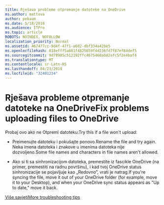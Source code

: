 ```yaml
---
title: Rješava probleme otpremanje datoteke na OneDrive
ms.author: matteva
author: pebaum
ms.date: 5/18/2018
ms.audience: ITPro
ms.topic: article
ROBOTS: NOINDEX, NOFOLLOW
localization_priority: Normal
ms.assetid: 467477cc-9d4f-47f1-a602-dbf334a42be5
ms.openlocfilehash: 018efff5a881f4825659f4d236fd7f87ef84def5
ms.sourcegitcommit: 9d78905c512192ffc4675468abd2efc5f2e4baf4
ms.translationtype: MT
ms.contentlocale: sr-Latn-RS
ms.lasthandoff: 04/23/2019
ms.locfileid: "32401234"
---
```

# <a name="fix-problems-uploading-files-to-onedrive"></a><span data-ttu-id="8c37c-102">Rješava probleme otpremanje datoteke na OneDrive</span><span class="sxs-lookup"><span data-stu-id="8c37c-102">Fix problems uploading files to OneDrive</span></span>

<span data-ttu-id="8c37c-103">Probaj ovo ako ne Otpremi datoteku:</span><span class="sxs-lookup"><span data-stu-id="8c37c-103">Try this if a file won't upload:</span></span>
  
- <span data-ttu-id="8c37c-104">Preimenujte datoteku i pokušajte ponovo.</span><span class="sxs-lookup"><span data-stu-id="8c37c-104">Rename the file and try again.</span></span> <span data-ttu-id="8c37c-105">Neka imena datoteka i znakove u imenima datoteka nije dozvoljeno.</span><span class="sxs-lookup"><span data-stu-id="8c37c-105">Some file names and characters in file names aren't allowed.</span></span> 
    
- <span data-ttu-id="8c37c-106">Ako si ti sa sinhronizacijom datoteka, premestite iz fascikle OneDrive (na primer, premestiti na radnu površinu), i kad tvoj OneDrive status sinhronizacije se pojavljuje kao „Redovno”, vrati je natrag.</span><span class="sxs-lookup"><span data-stu-id="8c37c-106">If you're syncing the file, move it out of your OneDrive folder (for example, move it to your Desktop), and when your OneDrive sync status appears as "Up to date," move it back.</span></span> 
    
[<span data-ttu-id="8c37c-107">Više savjeti</span><span class="sxs-lookup"><span data-stu-id="8c37c-107">More troubleshooting tips</span></span>](https://go.microsoft.com/fwlink/?linkid=873155)
  

